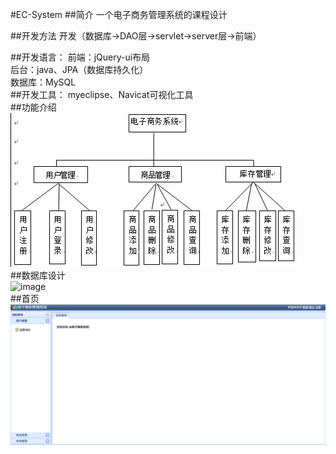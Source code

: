 #EC-System
##简介
一个电子商务管理系统的课程设计

##开发方法
开发（数据库->DAO层->servlet->server层->前端）

##开发语言：
前端：jQuery-ui布局<br>
后台：java、JPA（数据库持久化）<br>
数据库：MySQL<br>
##开发工具：
myeclipse、Navicat可视化工具<br>
##功能介绍 <br>
![image](https://github.com/sk894703472/sk/blob/master/inf/1.png)<br>
##数据库设计<br>
![image](https://github.com/sk894703472/sk/blob/master/inf/er图.png)<br>
##首页<br>
![image](https://github.com/sk894703472/sk/blob/master/inf/2.png)
